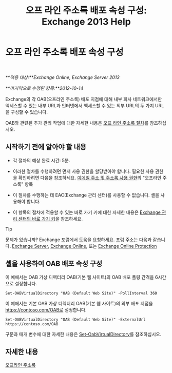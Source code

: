 ﻿---
title: '오프 라인 주소록 배포 속성 구성: Exchange 2013 Help'
TOCTitle: 오프 라인 주소록 배포 속성 구성
ms:assetid: 8df985e9-75ba-47ea-9cc3-aa98a5d8acf4
ms:mtpsurl: https://technet.microsoft.com/ko-kr/library/Bb123710(v=EXCHG.150)
ms:contentKeyID: 50483648
ms.date: 05/22/2018
mtps_version: v=EXCHG.150
f1_keywords:
- Microsoft.Exchange.Management.SnapIn.Esm.Servers.ClientAccess.OabDistributionGeneralPage
ms.translationtype: MT
---

# 오프 라인 주소록 배포 속성 구성

 

_**적용 대상:**Exchange Online, Exchange Server 2013_

_**마지막으로 수정된 항목:**2012-10-14_

Exchange의 각 OAB(오프라인 주소록) 배포 지점에 대해 내부 회사 네트워크에서만 액세스할 수 있는 내부 URL과 인터넷에서 액세스할 수 있는 외부 URL의 두 가지 URL을 구성할 수 있습니다.

OAB와 관련된 추가 관리 작업에 대한 자세한 내용은 [오프 라인 주소록 절차](offline-address-book-procedures-exchange-2013-help.md)를 참조하십시오.

## 시작하기 전에 알아야 할 내용

  - 각 절차의 예상 완료 시간: 5분.

  - 이러한 절차를 수행하려면 먼저 사용 권한을 할당받아야 합니다. 필요한 사용 권한을 확인하려면 다음을 참조하세요. [이메일 주소 및 주소록 사용 권한](email-address-and-address-book-permissions-exchange-2013-help.md)의 "오프라인 주소록" 항목

  - 이 절차를 수행하는 데 EAC(Exchange 관리 센터)를 사용할 수 없습니다. 셸을 사용해야 합니다.

  - 이 항목의 절차에 적용할 수 있는 바로 가기 키에 대한 자세한 내용은 [Exchange 관리 센터의 바로 가기 키](keyboard-shortcuts-in-the-exchange-admin-center-exchange-online-protection-help.md)을 참조하세요.


> [!TIP]
> 문제가 있습니까? Exchange 포럼에서 도움을 요청하세요. 포럼 주소는 다음과 같습니다. <A href="https://go.microsoft.com/fwlink/p/?linkid=60612">Exchange Server</A>, <A href="https://go.microsoft.com/fwlink/p/?linkid=267542">Exchange Online</A>, 또는 <A href="https://go.microsoft.com/fwlink/p/?linkid=285351">Exchange Online Protection</A>



## 셸을 사용하여 OAB 배포 속성 구성

이 예에서는 OAB 가상 디렉터리 OAB(기본 웹 사이트)의 OAB 배포 폴링 간격을 6시간으로 설정합니다.

    Set-OABVirtualDirectory "OAB (Default Web Site)" -PollInterval 360

이 예에서는 기본 OAB 가상 디렉터리 OAB(기본 웹 사이트)의 외부 배포 지점을 https://contoso.com/OAB로 설정합니다.

    Set-OABVirtualDirectory "OAB (Default Web Site)" -ExternalUrl https://contoso.com/OAB

구문과 매개 변수에 대한 자세한 내용은 [Set-OabVirtualDirectory](https://technet.microsoft.com/ko-kr/library/bb124707\(v=exchg.150\))를 참조하십시오.

## 자세한 내용

[오프라인 주소록](offline-address-books-exchange-2013-help.md)

